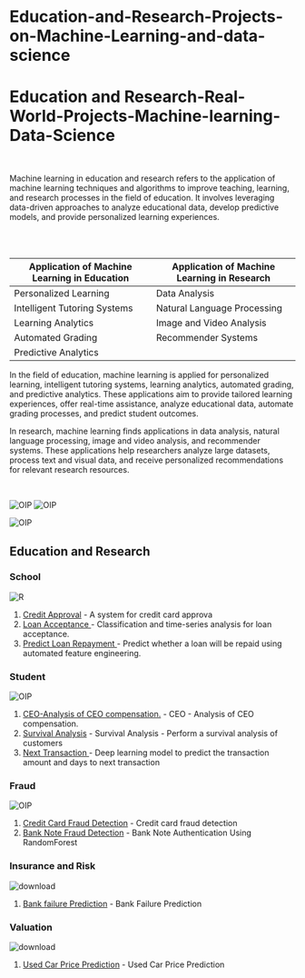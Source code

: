 # Education-and-Research-Projects-on-Machine-Learning-and-data-science

# Education and Research-Real-World-Projects-Machine-learning-Data-Science
<br>

<p>Machine learning in education and research refers to the application of machine learning techniques and algorithms to improve teaching, learning, and research processes in the field of education. It involves leveraging data-driven approaches to analyze educational data, develop predictive models, and provide personalized learning experiences.</p>
<br>

<br>

| Application of Machine Learning in Education  | Application of Machine Learning in Research  |
|---------------------------------------------|--------------------------------------------|
| Personalized Learning                       | Data Analysis                              |
| Intelligent Tutoring Systems                | Natural Language Processing                |
| Learning Analytics                          | Image and Video Analysis                   |
| Automated Grading                           | Recommender Systems                        |
| Predictive Analytics                        |                                            |

In the field of education, machine learning is applied for personalized learning, intelligent tutoring systems, learning analytics, automated grading, and predictive analytics. These applications aim to provide tailored learning experiences, offer real-time assistance, analyze educational data, automate grading processes, and predict student outcomes.

In research, machine learning finds applications in data analysis, natural language processing, image and video analysis, and recommender systems. These applications help researchers analyze large datasets, process text and visual data, and receive personalized recommendations for relevant research resources.

<br>

![OIP](https://github.com/mohansharma077/-Education-and-Research-Projects-on-Machine-Learning-and-data-science/assets/104629829/a4ec0b3b-cbd4-43d7-ab77-2f6bae66bf26)
![OIP](https://github.com/mohansharma077/-Education-and-Research-Projects-on-Machine-Learning-and-data-science/assets/104629829/f3b16687-607c-4eef-b044-23219f4ff16a)

![OIP](https://github.com/mohansharma077/-Education-and-Research-Projects-on-Machine-Learning-and-data-science/assets/104629829/d85bf6b3-31dd-4db7-a660-6fefd1806c96)





<h2>Education and Research</h2>

<h3>School</h3>

![R](https://github.com/mohansharma077/-Education-and-Research-Projects-on-Machine-Learning-and-data-science/assets/104629829/0114c35a-5458-4012-9199-9754e58cfcbd)

1. [Credit Approval](https://github.com/mohansharma077/-Fraud-Detection-On-Credit-Card-Transactions) - A system for credit card approva<br/>
2. [Loan Acceptance ](https://github.com/mohansharma077/Loan-Acceptance) -  Classification and time-series analysis for loan acceptance.<br/>
3. [Predict Loan Repayment ](https://github.com/mohansharma077/Loan-Repayment-Prediction-using-Neural-networks-and-random-foerst-classifier) -  Predict whether a loan will be repaid using automated feature engineering.<br/>



<h3>Student</h3>

![OIP](https://github.com/mohansharma077/Banking-and-Insurance-Real-World-Projects/assets/104629829/6f809fc6-72f5-4e39-9f46-4340a0deb33c)

1. [CEO-Analysis of CEO compensation.](https://github.com/mohansharma077/-Fraud-Detection-On-Credit-Card-Transactions) - CEO - Analysis of CEO compensation.<br/>
2. [Survival Analysis](https://github.com/mohansharma077/Survival-Analysis-of-Customers) - Survival Analysis - Perform a survival analysis of customers<br/>
3. [Next Transaction ](https://github.com/mohansharma077/Customer-Next-Transaction-Prediction/) - Deep learning model to predict the transaction amount and days to next transaction<br/>


<h3>Fraud</h3>

![OIP](https://github.com/mohansharma077/Banking-and-Insurance-Real-World-Projects/assets/104629829/5608da9f-3788-4b1b-9346-69cea6d83bb8)


1. [Credit Card Fraud Detection](https://github.com/mohansharma077/-Fraud-Detection-On-Credit-Card-Transactions) - Credit card fraud detection<br/>
2. [Bank Note Fraud Detection](https://github.com/mohansharma077/Bank-Note-Fraud-Detection-using-Random-Forest-Classifier) -  Bank Note Authentication Using RandomForest<br/>


<h3>Insurance and Risk</h3>

![download](https://github.com/mohansharma077/Banking-and-Insurance-Real-World-Projects/assets/104629829/e0755a7a-6ab8-43d6-9ebc-7ee74a54a3c2)

1. [Bank failure Prediction](https://github.com/mohansharma077/Bank-Failure-Prediction/tree/main) - Bank Failure Prediction<br/>


<h3>Valuation</h3>

![download](https://github.com/mohansharma077/Banking-and-Insurance-Real-World-Projects/assets/104629829/4f16fa87-a943-4ad5-8aa9-5684c97c29b6)

1. [Used Car Price Prediction](https://github.com/mohansharma077/Used-Car-Price-prediction-/tree/main) - Used Car Price Prediction 
